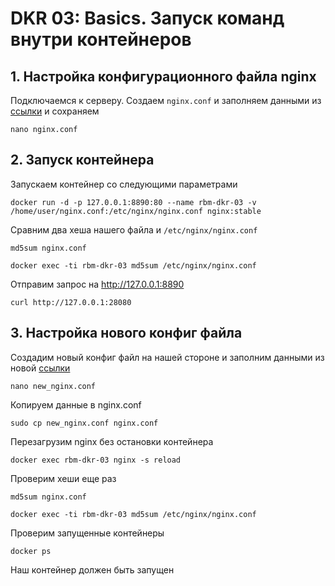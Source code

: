 # DKR 03: Basics. Запуск команд внутри контейнеров

## 1. Настройка конфигурационного файла nginx

Подключаемся к серверу. Создаем `nginx.conf` и заполняем данными из [ссылки](https://gitlab.rebrainme.com/docker-course-students/dkr-nginx-conf-1/blob/master/nginx.conf) и сохраняем 

```console
nano nginx.conf
```

## 2. Запуск контейнера

Запускаем контейнер со следующими параметрами

```console
docker run -d -p 127.0.0.1:8890:80 --name rbm-dkr-03 -v /home/user/nginx.conf:/etc/nginx/nginx.conf nginx:stable
```

Сравним два хеша нашего файла и `/etc/nginx/nginx.conf`

```console
md5sum nginx.conf

docker exec -ti rbm-dkr-03 md5sum /etc/nginx/nginx.conf
```

Отправим запрос на http://127.0.0.1:8890

```console
curl http://127.0.0.1:28080
```

## 3. Настройка нового конфиг файла

Создадим новый конфиг файл на нашей стороне и заполним данными из новой [ссылки](https://gitlab.rebrainme.com/docker-course-students/dkr-nginx-conf-2/blob/master/nginx.conf)

```console
nano new_nginx.conf
```

Копируем данные в nginx.conf

```console
sudo cp new_nginx.conf nginx.conf
```

Перезагрузим nginx без остановки контейнера

```console
docker exec rbm-dkr-03 nginx -s reload
```

Проверим хеши еще раз

```console
md5sum nginx.conf

docker exec -ti rbm-dkr-03 md5sum /etc/nginx/nginx.conf
```

Проверим запущенные контейнеры

```console
docker ps
```

Наш контейнер должен быть запущен